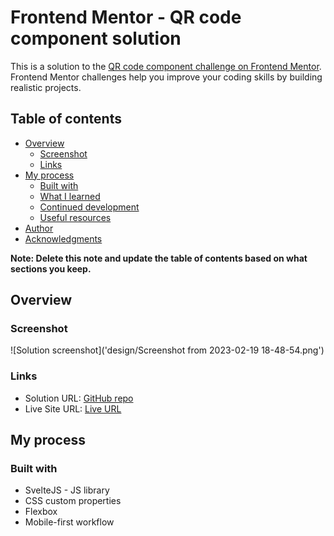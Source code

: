 # Frontend Mentor - QR code component solution

This is a solution to the [QR code component challenge on Frontend Mentor](https://www.frontendmentor.io/challenges/qr-code-component-iux_sIO_H). Frontend Mentor challenges help you improve your coding skills by building realistic projects. 

## Table of contents

- [Overview](#overview)
  - [Screenshot](#screenshot)
  - [Links](#links)
- [My process](#my-process)
  - [Built with](#built-with)
  - [What I learned](#what-i-learned)
  - [Continued development](#continued-development)
  - [Useful resources](#useful-resources)
- [Author](#author)
- [Acknowledgments](#acknowledgments)

**Note: Delete this note and update the table of contents based on what sections you keep.**

## Overview

### Screenshot

![Solution screenshot]('design/Screenshot from 2023-02-19 18-48-54.png')

### Links

- Solution URL: [GitHub repo](https://github.com/TheGhoulRe/qr-code/tree/master/mysolution)
- Live Site URL: [Live URL](https://qr-code-ten-sigma.vercel.app/)

## My process

### Built with

- SvelteJS - JS library
- CSS custom properties
- Flexbox
- Mobile-first workflow
